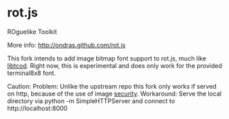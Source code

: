 rot.js
======


ROguelike Toolkit

More info: http://ondras.github.com/rot.js

This fork intends to add image bitmap font support to rot.js, much like [libtcod](http://doryen.eptalys.net/data/libtcod/doc/1.5.1/html2/console_set_custom_font.html).
Right now, this is experimental and does only work for the provided terminal8x8 font.

Caution:
Problem: Unlike the upstream repo this fork only works if served on http, because of the use of image [security](http://simonsarris.com/blog/480-understanding-the-html5-canvas-image-security-rules).
Workaround: Serve the local directory via 
		python -m SimpleHTTPServer
and connect to http://localhost:8000